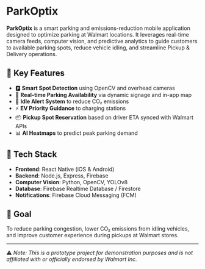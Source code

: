 # ParkOptix

**ParkOptix** is a smart parking and emissions-reduction mobile application designed to optimize parking at Walmart locations. It leverages real-time camera feeds, computer vision, and predictive analytics to guide customers to available parking spots, reduce vehicle idling, and streamline Pickup & Delivery operations.

## 🚗 Key Features
- 🅿️ **Smart Spot Detection** using OpenCV and overhead cameras
- 📲 **Real-time Parking Availability** via dynamic signage and in-app map
- 🔋 **Idle Alert System** to reduce CO₂ emissions
- ⚡ **EV Priority Guidance** to charging stations
- 📦 **Pickup Spot Reservation** based on driver ETA synced with Walmart APIs
- 📊 **AI Heatmaps** to predict peak parking demand

## 🧠 Tech Stack
- **Frontend**: React Native (iOS & Android)
- **Backend**: Node.js, Express, Firebase
- **Computer Vision**: Python, OpenCV, YOLOv8
- **Database**: Firebase Realtime Database / Firestore
- **Notifications**: Firebase Cloud Messaging (FCM)

## 🌱 Goal
To reduce parking congestion, lower CO₂ emissions from idling vehicles, and improve customer experience during pickups at Walmart stores.

---

⚠️ *Note: This is a prototype project for demonstration purposes and is not affiliated with or officially endorsed by Walmart Inc.*
